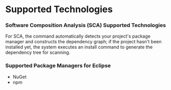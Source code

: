 # Supported Technologies

### Software Composition Analysis (SCA) Supported Technologies

For SCA, the command automatically detects your project's package manager and constructs the dependency graph; if the project hasn't been installed yet, the system executes an install command to generate the dependency tree for scanning.

### Supported Package Managers for Eclipse <a href="#supported-package-managers-for-eclipse" id="supported-package-managers-for-eclipse"></a>

* NuGet
* npm
